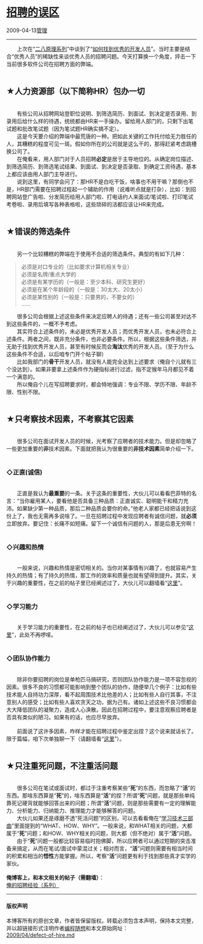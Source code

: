 <!DOCTYPE html>
<html xmlns="http://www.w3.org/1999/xhtml" xml:lang="zh-CN">
<head>
<meta http-equiv="Content-Type" content="text/html; charset=utf-8" />
<meta name="generator" content="Python script by program.think@gmail.com" />
<meta name="provider" content="program-think.blogspot.com" />
<link type="text/css" rel="stylesheet" href="../../css/program-think.css" />
<title>招聘的误区 - 编程随想的博客</title>
</head>
<body>
<div id="main" style="width:100%;">
<h1><a href="../../index.md" title="回到首页">招聘的误区</a></h1>
<div class="post-info"><span class="date-header">2009-04-13</span><a href="../../tags/E7AEA1E79086.md" class="tag">管理</a> </div>
<hr>
<div class="post">
&#12288;&#12288;上次在“<a href="../../2009/02/80-20-principle-0-overview.md">二八原理系列</a>”中谈到了“<a href="../../2009/03/80-20-principle-3-management-hire.md">如何找到优秀的开发人员</a>”。当时主要是结合“优秀人员”的稀缺性来谈优秀人员的招聘问题。今天打算换一个角度，抨击一下当前很多软件公司在招聘方面的弊端。<!--program-think--><br /><br /><h2>★人力资源部（以下简称HR）包办一切</h2><br />&#12288;&#12288;有些公司从招聘网站登职位说明、到筛选简历、到面试、到决定是否录用、到录用后给什么样的待遇，统统都由HR来一手操办。留给用人部门的，只剩下出笔试题和批改笔试题（因为笔试题HR确实搞不定）。<br />&#12288;&#12288;这是今天要介绍的弊端中最荒唐的一种。把如此关键的工作托付给无力胜任的人，其糟糕的程度可见一斑。假如你所在的公司就是这么干的，那得赶紧考虑跳槽换公司了。<br />&#12288;&#12288;在俺看来，用人部门对于人员招聘<b>必定</b>是居于主导地位的。从确定岗位描述、到筛选简历、到筛选笔试结果、到面试、到决定是否录取、到确定工资待遇，基本上都应该由用人部门主导进行。<br />&#12288;&#12288;说到这里，有同学会问了：那HR不是白吃干饭，啥事也不用干嘛？那倒也不是，HR部门需要在招聘过程起一个辅助的作用（说难听点就是打杂），比如：到招聘网站登广告啦、分发简历给用人部门啦、打电话约人来面试/笔试啦、打印笔试考卷啦、录用后填写各种表格啦，这些琐碎的活都应该让HR来完成。<br /><br /><h2>★错误的筛选条件</h2><br />&#12288;&#12288;另一个比较糟糕的弊端在于使用不合适的筛选条件。典型的有如下几种：<blockquote>必须是对口专业的（比如要求计算机相关专业）<br />必须是名牌/重点大学的<br />必须是有某学历的（一般是：至少本科、研究生更好）<br />必须是在某个年龄段的（一般是：30太大、20太小）<br />必须是某性别的（一般是：只要男的，不要女的）<br />......</blockquote>&#12288;&#12288;很多公司会根据上述这些条件来决定应聘人的待遇；还有一些公司甚至对达不到这些条件的，一概不予考虑。<br />&#12288;&#12288;其实符合上述条件的，未必是优秀开发人员；而优秀开发人员，也未必符合上述条件。两者之间，既非充分条件，也非必要条件。所以，根据这些条件筛选，并无助于找到优秀开发人员，甚至有时候反而会<b>淘汰</b>优秀的开发人员。（至于为什么这些条件不合适，以后咱专门开个帖子聊）<br />&#12288;&#12288;比如我部门的<b>骨干</b>开发人员，就没有人能完全达到上述要求（俺自个儿就有三个没达到）。如果非要拿上述条件作为硬指标进行过滤，指不定猴年马月都见不着一个满意的。<br />&#12288;&#12288;所以俺自个儿在写招聘要求时，都会特地强调：专业不限、学历不限、年龄不限、性别不限。<br /><br /><h2>★只考察技术因素，不考察其它因素</h2><br />&#12288;&#12288;很多公司在面试开发人员的时候，光考察了应聘者的技术能力。但是却忽略了一些更加重要的<b>非</b>技术因素。下面就把我认为很重要的<b>非技术因素</b>简单介绍一下。<br /><br /><h3>◇正直(诚信)</h3><br />&#12288;&#12288;正直是我认为<b>最重要</b>的一条。关于这条的重要性，大伙儿可以看看巴菲特的名言：<q>当你雇用某人，要看他是否具备三种品质：正直诚实、聪明能干和精力充沛。如果缺少第一种品质，那后二种品质会要你的命。</q>他老人家都已经把话说到这份上了，我也无需再多说啥了。一旦在招聘过程中发现应聘者有诚信问题，就<b>必须</b>立即放弃。要记住：长痛不如短痛。留下一个诚信有问题的人，那是后患无穷啊！<br /><br /><h3>◇兴趣和热情</h3><br />&#12288;&#12288;一般来说，兴趣和热情是密切相关的。当你对某事情有兴趣了，也就容易产生持久的热情；有了持久的热情，那工作的效率和质量也就有望得到提升。其实，关于兴趣的重要性，在之前的帖子里已经阐述过了，大伙儿可以翻墙看“<a href="../../2009/01/1.md">这里</a>”。<br /><br /><h3>◇学习能力</h3><br />&#12288;&#12288;关于学习能力的重要性，在之前的帖子也已经阐述过了，大伙儿可以参见“<a href="../../2009/01/2.md#importance">这里</a>”，此处不再啰嗦。<br /><br /><h3>◇团队协作能力</h3><br />&#12288;&#12288;除非你要招聘的岗位是单枪匹马搞研究，否则团队协作能力是一项不容忽视的因素。很多不良的习惯都可能影响到整个团队的协作，随便举几个例子：比如有些技术能人自持功力深厚，看不起周围技术比他差的人；比如有些人自行其事，不注意别人的感受；比如有些人喜欢贪天之功，据为己有。诸如上述这些不良习惯都会大大降低团队的凝聚力，造成人心涣散。因此在招聘过程中，要注意观察应聘者是否具有类似的陋习。如果有的话，也应尽早放弃。<br /><br />&#12288;&#12288;前面说了这许多因素，咋样才能在招聘过程中鉴定出捏？这个说来就话长了。限于篇幅，咱下次单独聊一下（请翻墙看“<a href="../../2011/03/hiring-experience-2.md">这里</a>”）。<br /><br /><h2>★只注重死问题，不注重活问题</h2><br />&#12288;&#12288;很多公司在笔试或面试时，都过于注重考察某些“<b>死</b>”的东西，而忽略了“<b>活</b>”的东西。那啥东西算是“<b>死</b>”的，啥东西算是“<b>活</b>”的捏？所谓“<b>死</b>”问题，就是那些单纯靠死记硬背就能够回答出来的问题；所谓“<b>活</b>”问题，则是那些需要有一定的理解能力、分析能力、归纳能力、推理能力才能够解答的问题。<br />&#12288;&#12288;大伙儿如果还是琢磨不透“死活问题”的区别，可以去看看俺在“<a href="../../2009/02/study-technology-in-three-steps.md">学习技术三部曲</a>”里面提到的“WHAT、HOW、WHY”。一般来说，和WHAT相关的问题，大都属于“<b>死</b>”问题；和HOW、WHY相关的问题，则大都（但不绝对）属于“<b>活</b>”问题。<br />&#12288;&#12288;由于“<b>死</b>”问题一般都比较容易临时抱佛脚，所以应聘者可以通过短期的突击准备来搞定，从而在笔试/面试中蒙混过关；相对而言，“<b>活</b>”问题则需要有相当时间的积累和相当的<b>悟性</b>方能掌握。所以，考察“<b>活</b>”问题更有利于找到那些真才实学的家伙。<br /><br /><b>俺博客上，和本文相关的帖子（需翻墙）</b>：<br /><a href="../../2011/03/hiring-experience-0.md">俺的招聘经验（系列）</a><div class="blogger-post-footer">
</div>
<hr>
<div class="copyright">
<h4>版权声明</h4>
本博客所有的原创文章，作者皆保留版权。转载必须包含本声明，保持本文完整，并以超链接形式注明作者<a href="mailto:program.think@gmail.com">编程随想</a>和本文原始网址：<br>
<a href="2009/04/defect-of-hire.md">2009/04/defect-of-hire.md</a>
</div>
</div>
</body>
</html>
